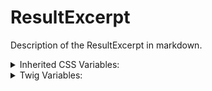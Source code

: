 <!-- This is the general documentation layout. Add or remove any sections as needed, but try to stay consistent across components. -->
# ResultExcerpt

Description of the ResultExcerpt in markdown.

<details>
  <summary>Inherited CSS Variables:</summary>
  - `--name`: description...
</details>

<details>
  <summary>Twig Variables:</summary>
  ```
  variant: "default",
  ...,
  sub_component_data: {
    variant: "default",
    ...
  }
  ```
</details>
